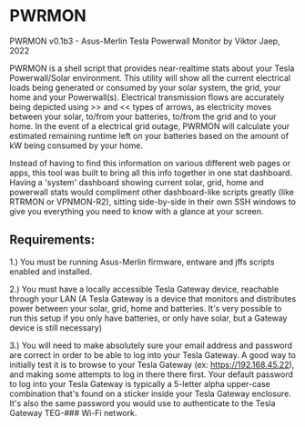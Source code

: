 # PWRMON

PWRMON v0.1b3 - Asus-Merlin Tesla Powerwall Monitor by Viktor Jaep, 2022

PWRMON is a shell script that provides near-realtime stats about your Tesla Powerwall/Solar environment. This utility will show all the current electrical loads being generated or consumed by your solar system, the grid, your home and your Powerwall(s). Electrical transmission flows are accurately being depicted using >> and << types of arrows, as electricity moves between your solar, to/from your batteries, to/from the grid and to your home. In the event of a electrical grid outage, PWRMON will calculate your estimated remaining runtime left on your batteries based on the amount of kW being consumed by your home.

Instead of having to find this information on various different web pages or apps, this tool was built to bring all this info together in one stat dashboard.  Having a 'system' dashboard showing current solar, grid, home and powerwall stats would compliment other dashboard-like scripts greatly (like RTRMON or VPNMON-R2), sitting side-by-side in their own SSH windows to give you everything you need to know with a glance at your screen.

Requirements:
-------------

1.) You must be running Asus-Merlin firmware, entware and jffs scripts enabled and installed.

2.) You must have a locally accessible Tesla Gateway device, reachable through your LAN (A Tesla Gateway is a device that monitors and distributes power between your solar, grid, home and batteries. It's very possible to run this setup if you only have batteries, or only have solar, but a Gateway device is still necessary)

3.) You will need to make absolutely sure your email address and password are correct in order to be able to log into your Tesla Gateway. A good way to initially test it is to browse to your Tesla Gateway (ex: https://192.168.45.22), and making some attempts to log in there there first. Your default password to log into your Tesla Gateway is typically a 5-letter alpha upper-case combination that's found on a sticker inside your Tesla Gateway enclosure. It's also the same password you would use to authenticate to the Tesla Gateway TEG-### Wi-Fi network.
